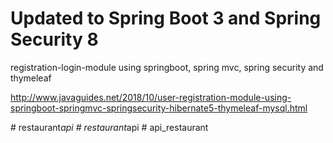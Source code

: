 # Updated to Spring Boot 3 and Spring Security 8
registration-login-module using springboot, spring mvc, spring security and thymeleaf

http://www.javaguides.net/2018/10/user-registration-module-using-springboot-springmvc-springsecurity-hibernate5-thymeleaf-mysql.html

#   r e s t a u r a n t _ a p i  
 #   r e s t a u r a n t _ a p i  
 #   a p i _ r e s t a u r a n t  
 